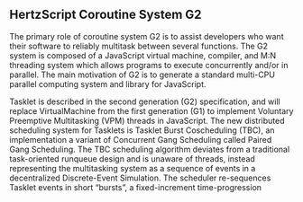 HertzScript Coroutine System G2
---
The primary role of coroutine system G2 is to assist developers who want their software to reliably multitask between several functions. The G2 system is composed of a JavaScript virtual machine, compiler, and M:N threading system which allows programs to execute concurrently and/or in parallel. The main motivation of G2 is to generate a standard multi-CPU parallel computing system and library for JavaScript.

Tasklet is described in the second generation (G2) specification, and will replace VirtualMachine from the first generation (G1) to implement Voluntary Preemptive Multitasking (VPM) threads in JavaScript. The new distributed scheduling system for Tasklets is Tasklet Burst Coscheduling (TBC), an implementation a variant of Concurrent Gang Scheduling called Paired Gang Scheduling. The TBC scheduling algorithm deviates from a traditional task-oriented runqueue design and is unaware of threads, instead representing the multitasking system as a sequence of events in a decentralized Discrete-Event Simulation. The scheduler re-sequences Tasklet events in short “bursts”, a fixed-increment time-progression
